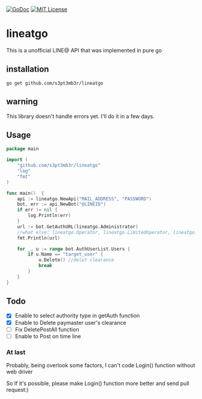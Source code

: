 [![GoDoc](https://godoc.org/github.com/s3pt3mb3r/lineatgo?status.svg)](https://godoc.org/github.com/s3pt3mb3r/lineatgo)
[![MIT License](http://img.shields.io/badge/license-MIT-blue.svg?style=flat)](LICENSE)
# lineatgo
This is a unofficial LINE@ API that was implemented in pure go

## installation
```
go get github.com/s3pt3mb3r/lineatgo
```

## warning
This library doesn't handle errors yet.
I'll do it in a few days.

## Usage
```go
package main

import (
    "github.com/s3pt3mb3r/lineatgo"
    "log"
    "fmt"
)

func main()  {
    api := lineatgo.NewApi("MAIL_ADDRESS", "PASSWORD")
    bot, err := api.NewBot("@LINEID")
    if err != nil {
        log.Println(err)
    }
    url := bot.GetAuthURL(lineatgo.Administrator)
    //what else: lineatgo.Operator, lineatgo.LimitedOperator, lineatgo.Messenger
    fmt.Println(url)

    for _, u := range bot.AuthUserList.Users {
        if u.Name == "target_user" {
            u.Delete() //delet clearance
            break
        }
    }
}
```

## Todo
- [x] Enable to select authority type in getAuth function
- [x] Enable to Delete paymaster user's clearance
- [ ] Fix DeletePostAll function
- [ ] Enable to Post on time line

### At last
Probably, being overlook some factors, I can't code Login() function without web driver

So If it's possible, please make Login() function more better and send pull request:)